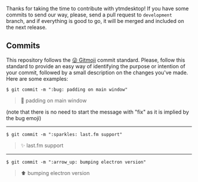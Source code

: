 Thanks for taking the time to contribute with ytmdesktop!
If you have some commits to send our way, please, send a pull request to `development` branch, and if everything is good to go, it will be merged and included on the next release.

## Commits
This repository follows the [😜 Gitmoji](https://gitmoji.carloscuesta.me/) commit standard. 
Please, follow this standard to provide an easy way of identifying the purpose or intention of your commit, followed by a small description on the changes you've made. 
Here are some examples:

    $ git commit -m ":bug: padding on main window"
> :bug: padding on main window

(note that there is no need to start the message with "fix" as it is implied by the bug emoji)

---
    $ git commit -m ":sparkles: last.fm support"
> :sparkles: last.fm support

---
    $ git commit -m ":arrow_up: bumping electron version"
> :arrow_up: bumping electron version